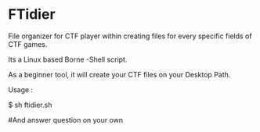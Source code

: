 # FTidier
File organizer for CTF player  within creating files for every specific fields of CTF games.

Its a Linux based Borne -Shell script. 

As a beginner tool, it will create your CTF files on your Desktop Path.

Usage :

$ sh ftidier.sh 

#And answer question on your own


